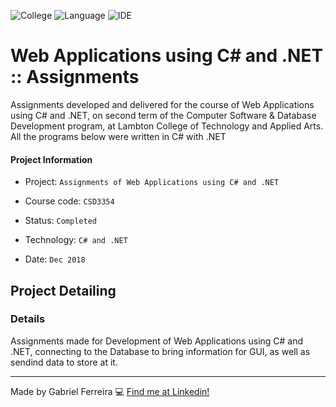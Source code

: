 ![College](https://img.shields.io/badge/Lambton%20College)
![Language](https://img.shields.io/badge/Language-C%23_and_.NET-blueviolet)
![IDE](https://img.shields.io/badge/IDE-Visual_Studio-blueviolet)


# Web Applications using C# and .NET :: Assignments
Assignments developed and delivered for the course of Web Applications using C# and .NET, on second term of the Computer Software & Database Development program, at Lambton College of Technology and Applied Arts. All the programs below were written in C# with .NET

#### Project Information
- Project: ``Assignments of Web Applications using C# and .NET``
&nbsp;

- Course code: ``CSD3354``
&nbsp;

- Status: ``Completed``
&nbsp;

- Technology: ``C# and .NET``
&nbsp;

- Date: ``Dec 2018``
&nbsp;

## Project Detailing
### Details
Assignments made for Development of Web Applications using C# and .NET, connecting to the Database to bring information for GUI, as well as sendind data to store at it. 

--- 
Made by Gabriel Ferreira :computer: [Find me at Linkedin!](https://www.linkedin.com/in/gabriel-f-sousa/)
